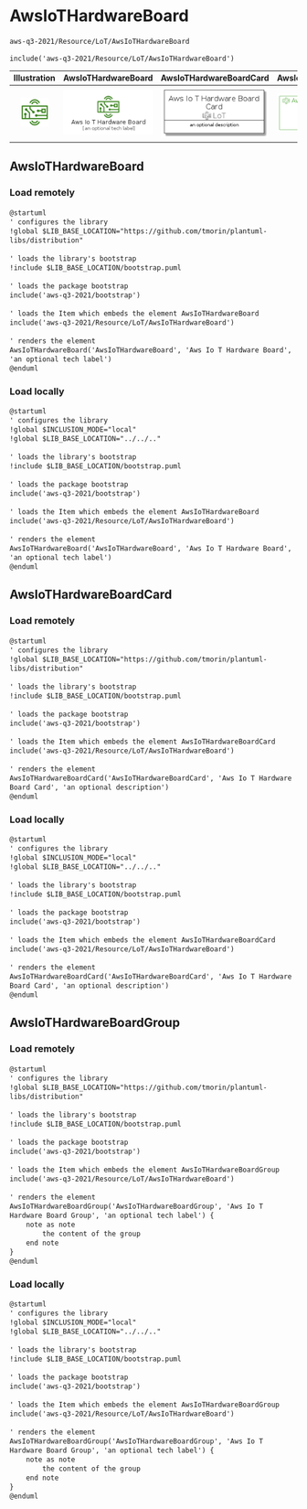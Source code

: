 # AwsIoTHardwareBoard


```text
aws-q3-2021/Resource/LoT/AwsIoTHardwareBoard
```

```text
include('aws-q3-2021/Resource/LoT/AwsIoTHardwareBoard')
```



| Illustration | AwsIoTHardwareBoard | AwsIoTHardwareBoardCard | AwsIoTHardwareBoardGroup |
| :---: | :---: | :---: | :---: |
| ![illustration for Illustration](../../../aws-q3-2021/Resource/LoT/AwsIoTHardwareBoard.png) | ![illustration for AwsIoTHardwareBoard](../../../aws-q3-2021/Resource/LoT/AwsIoTHardwareBoard.Local.png) | ![illustration for AwsIoTHardwareBoardCard](../../../aws-q3-2021/Resource/LoT/AwsIoTHardwareBoardCard.Local.png) | ![illustration for AwsIoTHardwareBoardGroup](../../../aws-q3-2021/Resource/LoT/AwsIoTHardwareBoardGroup.Local.png) |




## AwsIoTHardwareBoard

### Load remotely
```plantuml
@startuml
' configures the library
!global $LIB_BASE_LOCATION="https://github.com/tmorin/plantuml-libs/distribution"

' loads the library's bootstrap
!include $LIB_BASE_LOCATION/bootstrap.puml

' loads the package bootstrap
include('aws-q3-2021/bootstrap')

' loads the Item which embeds the element AwsIoTHardwareBoard
include('aws-q3-2021/Resource/LoT/AwsIoTHardwareBoard')

' renders the element
AwsIoTHardwareBoard('AwsIoTHardwareBoard', 'Aws Io T Hardware Board', 'an optional tech label')
@enduml
```

### Load locally
```plantuml
@startuml
' configures the library
!global $INCLUSION_MODE="local"
!global $LIB_BASE_LOCATION="../../.."

' loads the library's bootstrap
!include $LIB_BASE_LOCATION/bootstrap.puml

' loads the package bootstrap
include('aws-q3-2021/bootstrap')

' loads the Item which embeds the element AwsIoTHardwareBoard
include('aws-q3-2021/Resource/LoT/AwsIoTHardwareBoard')

' renders the element
AwsIoTHardwareBoard('AwsIoTHardwareBoard', 'Aws Io T Hardware Board', 'an optional tech label')
@enduml
```

## AwsIoTHardwareBoardCard

### Load remotely
```plantuml
@startuml
' configures the library
!global $LIB_BASE_LOCATION="https://github.com/tmorin/plantuml-libs/distribution"

' loads the library's bootstrap
!include $LIB_BASE_LOCATION/bootstrap.puml

' loads the package bootstrap
include('aws-q3-2021/bootstrap')

' loads the Item which embeds the element AwsIoTHardwareBoardCard
include('aws-q3-2021/Resource/LoT/AwsIoTHardwareBoard')

' renders the element
AwsIoTHardwareBoardCard('AwsIoTHardwareBoardCard', 'Aws Io T Hardware Board Card', 'an optional description')
@enduml
```

### Load locally
```plantuml
@startuml
' configures the library
!global $INCLUSION_MODE="local"
!global $LIB_BASE_LOCATION="../../.."

' loads the library's bootstrap
!include $LIB_BASE_LOCATION/bootstrap.puml

' loads the package bootstrap
include('aws-q3-2021/bootstrap')

' loads the Item which embeds the element AwsIoTHardwareBoardCard
include('aws-q3-2021/Resource/LoT/AwsIoTHardwareBoard')

' renders the element
AwsIoTHardwareBoardCard('AwsIoTHardwareBoardCard', 'Aws Io T Hardware Board Card', 'an optional description')
@enduml
```

## AwsIoTHardwareBoardGroup

### Load remotely
```plantuml
@startuml
' configures the library
!global $LIB_BASE_LOCATION="https://github.com/tmorin/plantuml-libs/distribution"

' loads the library's bootstrap
!include $LIB_BASE_LOCATION/bootstrap.puml

' loads the package bootstrap
include('aws-q3-2021/bootstrap')

' loads the Item which embeds the element AwsIoTHardwareBoardGroup
include('aws-q3-2021/Resource/LoT/AwsIoTHardwareBoard')

' renders the element
AwsIoTHardwareBoardGroup('AwsIoTHardwareBoardGroup', 'Aws Io T Hardware Board Group', 'an optional tech label') {
    note as note
        the content of the group
    end note
}
@enduml
```

### Load locally
```plantuml
@startuml
' configures the library
!global $INCLUSION_MODE="local"
!global $LIB_BASE_LOCATION="../../.."

' loads the library's bootstrap
!include $LIB_BASE_LOCATION/bootstrap.puml

' loads the package bootstrap
include('aws-q3-2021/bootstrap')

' loads the Item which embeds the element AwsIoTHardwareBoardGroup
include('aws-q3-2021/Resource/LoT/AwsIoTHardwareBoard')

' renders the element
AwsIoTHardwareBoardGroup('AwsIoTHardwareBoardGroup', 'Aws Io T Hardware Board Group', 'an optional tech label') {
    note as note
        the content of the group
    end note
}
@enduml
```

